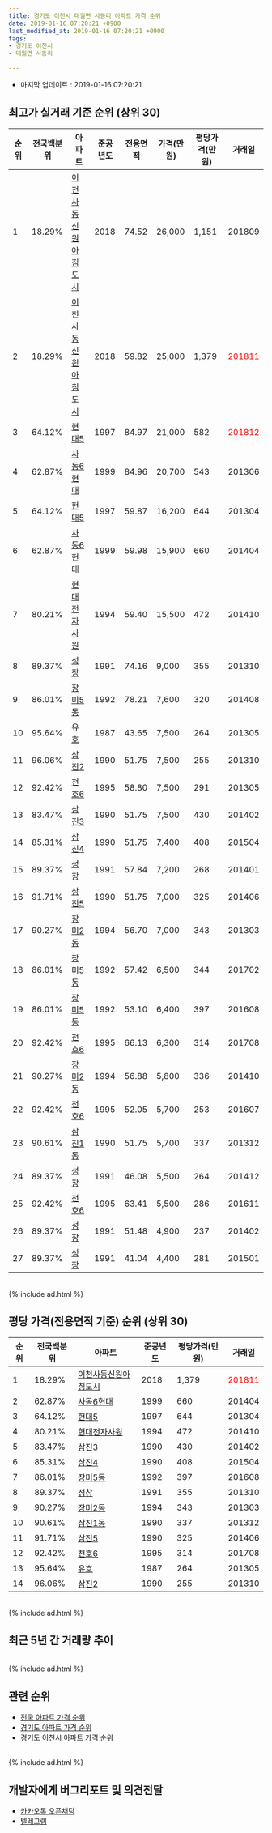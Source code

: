 ```yaml
---
title: 경기도 이천시 대월면 사동리 아파트 가격 순위
date: 2019-01-16 07:20:21 +0900
last_modified_at: 2019-01-16 07:20:21 +0900
tags:
- 경기도 이천시
- 대월면 사동리

---
```


* 마지막 업데이트 : 2019-01-16 07:20:21

## 최고가 실거래 기준 순위 (상위 30)


|순위|전국백분위|아파트|준공년도|전용면적|가격(만원)|평당가격(만원)|거래일|
|---|---|---|---|---|---|---|---|
|1|18.29%|[이천사동신원아침도시](https://search.naver.com/search.naver?query=%EA%B2%BD%EA%B8%B0%EB%8F%84+%EC%9D%B4%EC%B2%9C%EC%8B%9C+%EB%8C%80%EC%9B%94%EB%A9%B4+%EC%82%AC%EB%8F%99%EB%A6%AC+%EC%9D%B4%EC%B2%9C%EC%82%AC%EB%8F%99%EC%8B%A0%EC%9B%90%EC%95%84%EC%B9%A8%EB%8F%84%EC%8B%9C)|2018|74.52|26,000|1,151|201809|
|2|18.29%|[이천사동신원아침도시](https://search.naver.com/search.naver?query=%EA%B2%BD%EA%B8%B0%EB%8F%84+%EC%9D%B4%EC%B2%9C%EC%8B%9C+%EB%8C%80%EC%9B%94%EB%A9%B4+%EC%82%AC%EB%8F%99%EB%A6%AC+%EC%9D%B4%EC%B2%9C%EC%82%AC%EB%8F%99%EC%8B%A0%EC%9B%90%EC%95%84%EC%B9%A8%EB%8F%84%EC%8B%9C)|2018|59.82|25,000|1,379|<span style="color:red">201811</span>|
|3|64.12%|[현대5](https://search.naver.com/search.naver?query=%EA%B2%BD%EA%B8%B0%EB%8F%84+%EC%9D%B4%EC%B2%9C%EC%8B%9C+%EB%8C%80%EC%9B%94%EB%A9%B4+%EC%82%AC%EB%8F%99%EB%A6%AC+%ED%98%84%EB%8C%805)|1997|84.97|21,000|582|<span style="color:red">201812</span>|
|4|62.87%|[사동6현대](https://search.naver.com/search.naver?query=%EA%B2%BD%EA%B8%B0%EB%8F%84+%EC%9D%B4%EC%B2%9C%EC%8B%9C+%EB%8C%80%EC%9B%94%EB%A9%B4+%EC%82%AC%EB%8F%99%EB%A6%AC+%EC%82%AC%EB%8F%996%ED%98%84%EB%8C%80)|1999|84.96|20,700|543|201306|
|5|64.12%|[현대5](https://search.naver.com/search.naver?query=%EA%B2%BD%EA%B8%B0%EB%8F%84+%EC%9D%B4%EC%B2%9C%EC%8B%9C+%EB%8C%80%EC%9B%94%EB%A9%B4+%EC%82%AC%EB%8F%99%EB%A6%AC+%ED%98%84%EB%8C%805)|1997|59.87|16,200|644|201304|
|6|62.87%|[사동6현대](https://search.naver.com/search.naver?query=%EA%B2%BD%EA%B8%B0%EB%8F%84+%EC%9D%B4%EC%B2%9C%EC%8B%9C+%EB%8C%80%EC%9B%94%EB%A9%B4+%EC%82%AC%EB%8F%99%EB%A6%AC+%EC%82%AC%EB%8F%996%ED%98%84%EB%8C%80)|1999|59.98|15,900|660|201404|
|7|80.21%|[현대전자사원](https://search.naver.com/search.naver?query=%EA%B2%BD%EA%B8%B0%EB%8F%84+%EC%9D%B4%EC%B2%9C%EC%8B%9C+%EB%8C%80%EC%9B%94%EB%A9%B4+%EC%82%AC%EB%8F%99%EB%A6%AC+%ED%98%84%EB%8C%80%EC%A0%84%EC%9E%90%EC%82%AC%EC%9B%90)|1994|59.40|15,500|472|201410|
|8|89.37%|[성창](https://search.naver.com/search.naver?query=%EA%B2%BD%EA%B8%B0%EB%8F%84+%EC%9D%B4%EC%B2%9C%EC%8B%9C+%EB%8C%80%EC%9B%94%EB%A9%B4+%EC%82%AC%EB%8F%99%EB%A6%AC+%EC%84%B1%EC%B0%BD)|1991|74.16|9,000|355|201310|
|9|86.01%|[장미5동](https://search.naver.com/search.naver?query=%EA%B2%BD%EA%B8%B0%EB%8F%84+%EC%9D%B4%EC%B2%9C%EC%8B%9C+%EB%8C%80%EC%9B%94%EB%A9%B4+%EC%82%AC%EB%8F%99%EB%A6%AC+%EC%9E%A5%EB%AF%B85%EB%8F%99)|1992|78.21|7,600|320|201408|
|10|95.64%|[유호](https://search.naver.com/search.naver?query=%EA%B2%BD%EA%B8%B0%EB%8F%84+%EC%9D%B4%EC%B2%9C%EC%8B%9C+%EB%8C%80%EC%9B%94%EB%A9%B4+%EC%82%AC%EB%8F%99%EB%A6%AC+%EC%9C%A0%ED%98%B8)|1987|43.65|7,500|264|201305|
|11|96.06%|[삼진2](https://search.naver.com/search.naver?query=%EA%B2%BD%EA%B8%B0%EB%8F%84+%EC%9D%B4%EC%B2%9C%EC%8B%9C+%EB%8C%80%EC%9B%94%EB%A9%B4+%EC%82%AC%EB%8F%99%EB%A6%AC+%EC%82%BC%EC%A7%842)|1990|51.75|7,500|255|201310|
|12|92.42%|[천호6](https://search.naver.com/search.naver?query=%EA%B2%BD%EA%B8%B0%EB%8F%84+%EC%9D%B4%EC%B2%9C%EC%8B%9C+%EB%8C%80%EC%9B%94%EB%A9%B4+%EC%82%AC%EB%8F%99%EB%A6%AC+%EC%B2%9C%ED%98%B86)|1995|58.80|7,500|291|201305|
|13|83.47%|[삼진3](https://search.naver.com/search.naver?query=%EA%B2%BD%EA%B8%B0%EB%8F%84+%EC%9D%B4%EC%B2%9C%EC%8B%9C+%EB%8C%80%EC%9B%94%EB%A9%B4+%EC%82%AC%EB%8F%99%EB%A6%AC+%EC%82%BC%EC%A7%843)|1990|51.75|7,500|430|201402|
|14|85.31%|[삼진4](https://search.naver.com/search.naver?query=%EA%B2%BD%EA%B8%B0%EB%8F%84+%EC%9D%B4%EC%B2%9C%EC%8B%9C+%EB%8C%80%EC%9B%94%EB%A9%B4+%EC%82%AC%EB%8F%99%EB%A6%AC+%EC%82%BC%EC%A7%844)|1990|51.75|7,400|408|201504|
|15|89.37%|[성창](https://search.naver.com/search.naver?query=%EA%B2%BD%EA%B8%B0%EB%8F%84+%EC%9D%B4%EC%B2%9C%EC%8B%9C+%EB%8C%80%EC%9B%94%EB%A9%B4+%EC%82%AC%EB%8F%99%EB%A6%AC+%EC%84%B1%EC%B0%BD)|1991|57.84|7,200|268|201401|
|16|91.71%|[삼진5](https://search.naver.com/search.naver?query=%EA%B2%BD%EA%B8%B0%EB%8F%84+%EC%9D%B4%EC%B2%9C%EC%8B%9C+%EB%8C%80%EC%9B%94%EB%A9%B4+%EC%82%AC%EB%8F%99%EB%A6%AC+%EC%82%BC%EC%A7%845)|1990|51.75|7,000|325|201406|
|17|90.27%|[장미2동](https://search.naver.com/search.naver?query=%EA%B2%BD%EA%B8%B0%EB%8F%84+%EC%9D%B4%EC%B2%9C%EC%8B%9C+%EB%8C%80%EC%9B%94%EB%A9%B4+%EC%82%AC%EB%8F%99%EB%A6%AC+%EC%9E%A5%EB%AF%B82%EB%8F%99)|1994|56.70|7,000|343|201303|
|18|86.01%|[장미5동](https://search.naver.com/search.naver?query=%EA%B2%BD%EA%B8%B0%EB%8F%84+%EC%9D%B4%EC%B2%9C%EC%8B%9C+%EB%8C%80%EC%9B%94%EB%A9%B4+%EC%82%AC%EB%8F%99%EB%A6%AC+%EC%9E%A5%EB%AF%B85%EB%8F%99)|1992|57.42|6,500|344|201702|
|19|86.01%|[장미5동](https://search.naver.com/search.naver?query=%EA%B2%BD%EA%B8%B0%EB%8F%84+%EC%9D%B4%EC%B2%9C%EC%8B%9C+%EB%8C%80%EC%9B%94%EB%A9%B4+%EC%82%AC%EB%8F%99%EB%A6%AC+%EC%9E%A5%EB%AF%B85%EB%8F%99)|1992|53.10|6,400|397|201608|
|20|92.42%|[천호6](https://search.naver.com/search.naver?query=%EA%B2%BD%EA%B8%B0%EB%8F%84+%EC%9D%B4%EC%B2%9C%EC%8B%9C+%EB%8C%80%EC%9B%94%EB%A9%B4+%EC%82%AC%EB%8F%99%EB%A6%AC+%EC%B2%9C%ED%98%B86)|1995|66.13|6,300|314|201708|
|21|90.27%|[장미2동](https://search.naver.com/search.naver?query=%EA%B2%BD%EA%B8%B0%EB%8F%84+%EC%9D%B4%EC%B2%9C%EC%8B%9C+%EB%8C%80%EC%9B%94%EB%A9%B4+%EC%82%AC%EB%8F%99%EB%A6%AC+%EC%9E%A5%EB%AF%B82%EB%8F%99)|1994|56.88|5,800|336|201410|
|22|92.42%|[천호6](https://search.naver.com/search.naver?query=%EA%B2%BD%EA%B8%B0%EB%8F%84+%EC%9D%B4%EC%B2%9C%EC%8B%9C+%EB%8C%80%EC%9B%94%EB%A9%B4+%EC%82%AC%EB%8F%99%EB%A6%AC+%EC%B2%9C%ED%98%B86)|1995|52.05|5,700|253|201607|
|23|90.61%|[삼진1동](https://search.naver.com/search.naver?query=%EA%B2%BD%EA%B8%B0%EB%8F%84+%EC%9D%B4%EC%B2%9C%EC%8B%9C+%EB%8C%80%EC%9B%94%EB%A9%B4+%EC%82%AC%EB%8F%99%EB%A6%AC+%EC%82%BC%EC%A7%841%EB%8F%99)|1990|51.75|5,700|337|201312|
|24|89.37%|[성창](https://search.naver.com/search.naver?query=%EA%B2%BD%EA%B8%B0%EB%8F%84+%EC%9D%B4%EC%B2%9C%EC%8B%9C+%EB%8C%80%EC%9B%94%EB%A9%B4+%EC%82%AC%EB%8F%99%EB%A6%AC+%EC%84%B1%EC%B0%BD)|1991|46.08|5,500|264|201412|
|25|92.42%|[천호6](https://search.naver.com/search.naver?query=%EA%B2%BD%EA%B8%B0%EB%8F%84+%EC%9D%B4%EC%B2%9C%EC%8B%9C+%EB%8C%80%EC%9B%94%EB%A9%B4+%EC%82%AC%EB%8F%99%EB%A6%AC+%EC%B2%9C%ED%98%B86)|1995|63.41|5,500|286|201611|
|26|89.37%|[성창](https://search.naver.com/search.naver?query=%EA%B2%BD%EA%B8%B0%EB%8F%84+%EC%9D%B4%EC%B2%9C%EC%8B%9C+%EB%8C%80%EC%9B%94%EB%A9%B4+%EC%82%AC%EB%8F%99%EB%A6%AC+%EC%84%B1%EC%B0%BD)|1991|51.48|4,900|237|201402|
|27|89.37%|[성창](https://search.naver.com/search.naver?query=%EA%B2%BD%EA%B8%B0%EB%8F%84+%EC%9D%B4%EC%B2%9C%EC%8B%9C+%EB%8C%80%EC%9B%94%EB%A9%B4+%EC%82%AC%EB%8F%99%EB%A6%AC+%EC%84%B1%EC%B0%BD)|1991|41.04|4,400|281|201501|


<br>
{% include ad.html %}
<br>

## 평당 가격(전용면적 기준) 순위 (상위 30)


|순위|전국백분위|아파트|준공년도|평당가격(만원)|거래일|
|---|---|---|---|---|---|
|1|18.29%|[이천사동신원아침도시](https://search.naver.com/search.naver?query=%EA%B2%BD%EA%B8%B0%EB%8F%84+%EC%9D%B4%EC%B2%9C%EC%8B%9C+%EB%8C%80%EC%9B%94%EB%A9%B4+%EC%82%AC%EB%8F%99%EB%A6%AC+%EC%9D%B4%EC%B2%9C%EC%82%AC%EB%8F%99%EC%8B%A0%EC%9B%90%EC%95%84%EC%B9%A8%EB%8F%84%EC%8B%9C)|2018|1,379|<span style="color:red">201811</span>|
|2|62.87%|[사동6현대](https://search.naver.com/search.naver?query=%EA%B2%BD%EA%B8%B0%EB%8F%84+%EC%9D%B4%EC%B2%9C%EC%8B%9C+%EB%8C%80%EC%9B%94%EB%A9%B4+%EC%82%AC%EB%8F%99%EB%A6%AC+%EC%82%AC%EB%8F%996%ED%98%84%EB%8C%80)|1999|660|201404|
|3|64.12%|[현대5](https://search.naver.com/search.naver?query=%EA%B2%BD%EA%B8%B0%EB%8F%84+%EC%9D%B4%EC%B2%9C%EC%8B%9C+%EB%8C%80%EC%9B%94%EB%A9%B4+%EC%82%AC%EB%8F%99%EB%A6%AC+%ED%98%84%EB%8C%805)|1997|644|201304|
|4|80.21%|[현대전자사원](https://search.naver.com/search.naver?query=%EA%B2%BD%EA%B8%B0%EB%8F%84+%EC%9D%B4%EC%B2%9C%EC%8B%9C+%EB%8C%80%EC%9B%94%EB%A9%B4+%EC%82%AC%EB%8F%99%EB%A6%AC+%ED%98%84%EB%8C%80%EC%A0%84%EC%9E%90%EC%82%AC%EC%9B%90)|1994|472|201410|
|5|83.47%|[삼진3](https://search.naver.com/search.naver?query=%EA%B2%BD%EA%B8%B0%EB%8F%84+%EC%9D%B4%EC%B2%9C%EC%8B%9C+%EB%8C%80%EC%9B%94%EB%A9%B4+%EC%82%AC%EB%8F%99%EB%A6%AC+%EC%82%BC%EC%A7%843)|1990|430|201402|
|6|85.31%|[삼진4](https://search.naver.com/search.naver?query=%EA%B2%BD%EA%B8%B0%EB%8F%84+%EC%9D%B4%EC%B2%9C%EC%8B%9C+%EB%8C%80%EC%9B%94%EB%A9%B4+%EC%82%AC%EB%8F%99%EB%A6%AC+%EC%82%BC%EC%A7%844)|1990|408|201504|
|7|86.01%|[장미5동](https://search.naver.com/search.naver?query=%EA%B2%BD%EA%B8%B0%EB%8F%84+%EC%9D%B4%EC%B2%9C%EC%8B%9C+%EB%8C%80%EC%9B%94%EB%A9%B4+%EC%82%AC%EB%8F%99%EB%A6%AC+%EC%9E%A5%EB%AF%B85%EB%8F%99)|1992|397|201608|
|8|89.37%|[성창](https://search.naver.com/search.naver?query=%EA%B2%BD%EA%B8%B0%EB%8F%84+%EC%9D%B4%EC%B2%9C%EC%8B%9C+%EB%8C%80%EC%9B%94%EB%A9%B4+%EC%82%AC%EB%8F%99%EB%A6%AC+%EC%84%B1%EC%B0%BD)|1991|355|201310|
|9|90.27%|[장미2동](https://search.naver.com/search.naver?query=%EA%B2%BD%EA%B8%B0%EB%8F%84+%EC%9D%B4%EC%B2%9C%EC%8B%9C+%EB%8C%80%EC%9B%94%EB%A9%B4+%EC%82%AC%EB%8F%99%EB%A6%AC+%EC%9E%A5%EB%AF%B82%EB%8F%99)|1994|343|201303|
|10|90.61%|[삼진1동](https://search.naver.com/search.naver?query=%EA%B2%BD%EA%B8%B0%EB%8F%84+%EC%9D%B4%EC%B2%9C%EC%8B%9C+%EB%8C%80%EC%9B%94%EB%A9%B4+%EC%82%AC%EB%8F%99%EB%A6%AC+%EC%82%BC%EC%A7%841%EB%8F%99)|1990|337|201312|
|11|91.71%|[삼진5](https://search.naver.com/search.naver?query=%EA%B2%BD%EA%B8%B0%EB%8F%84+%EC%9D%B4%EC%B2%9C%EC%8B%9C+%EB%8C%80%EC%9B%94%EB%A9%B4+%EC%82%AC%EB%8F%99%EB%A6%AC+%EC%82%BC%EC%A7%845)|1990|325|201406|
|12|92.42%|[천호6](https://search.naver.com/search.naver?query=%EA%B2%BD%EA%B8%B0%EB%8F%84+%EC%9D%B4%EC%B2%9C%EC%8B%9C+%EB%8C%80%EC%9B%94%EB%A9%B4+%EC%82%AC%EB%8F%99%EB%A6%AC+%EC%B2%9C%ED%98%B86)|1995|314|201708|
|13|95.64%|[유호](https://search.naver.com/search.naver?query=%EA%B2%BD%EA%B8%B0%EB%8F%84+%EC%9D%B4%EC%B2%9C%EC%8B%9C+%EB%8C%80%EC%9B%94%EB%A9%B4+%EC%82%AC%EB%8F%99%EB%A6%AC+%EC%9C%A0%ED%98%B8)|1987|264|201305|
|14|96.06%|[삼진2](https://search.naver.com/search.naver?query=%EA%B2%BD%EA%B8%B0%EB%8F%84+%EC%9D%B4%EC%B2%9C%EC%8B%9C+%EB%8C%80%EC%9B%94%EB%A9%B4+%EC%82%AC%EB%8F%99%EB%A6%AC+%EC%82%BC%EC%A7%842)|1990|255|201310|


<br>
{% include ad.html %}
<br>

## 최근 5년 간 거래량 추이


<div style="width:100%;">
    <canvas id="deal_progress" height="250"></canvas>
</div>

<script>
new Chart(document.getElementById("deal_progress"), {
    type: 'line',
    data: {
        labels: ['201401','201402','201403','201404','201405','201406','201407','201408','201409','201410','201411','201412','201501','201502','201503','201504','201505','201506','201507','201508','201509','201510','201511','201512','201601','201602','201603','201604','201605','201606','201607','201608','201609','201610','201611','201612','201701','201702','201703','201704','201705','201706','201707','201708','201709','201710','201711','201712','201801','201802','201803','201804','201805','201806','201807','201808','201809','201810','201811','201812','201901'],
        datasets: [{
            label: '실거래 수',
            pointRadius: 1,
            data: [20, 29, 15, 9, 13, 13, 15, 23, 21, 23, 22, 21, 33, 32, 22, 23, 21, 14, 9, 19, 19, 23, 9, 8, 19, 8, 16, 9, 10, 12, 11, 17, 16, 20, 16, 10, 18, 12, 20, 16, 16, 26, 23, 16, 19, 10, 12, 6, 13, 6, 14, 15, 10, 11, 6, 11, 6, 12, 12, 6, 1],
            borderColor: "rgba(255, 201, 14, 1)",
            backgroundColor: "rgba(255, 201, 14, 0.5)",
            fill: true,
        }]
    },
    options: {
        responsive: true,
        title: {
            display: true,
            text: '5년간 거래량 추이'
        },
        tooltips: {
            mode: 'index',
            intersect: false,
        },
        hover: {
            mode: 'nearest',
            intersect: true
        },
        scales: {
            xAxes: [{
                display: true,
                scaleLabel: {
                    display: true,
                    labelString: '년/월'
                }
            }],
            yAxes: [{
                display: true,
                ticks: {
                    suggestedMin: 0,
                },
                scaleLabel: {
                    display: true,
                    labelString: '실거래 수'
                }
            }]
        }
    }
});

</script>


<br>
{% include ad.html %}
<br>

## 관련 순위

- [전국 아파트 가격 순위](https://inasie.github.io/apt-ranking/전국)
- [경기도 아파트 가격 순위](https://inasie.github.io/apt-ranking/경기도)
- [경기도 이천시 아파트 가격 순위](https://inasie.github.io/apt-ranking/경기도-이천시)


<br>
{% include ad.html %}
<br>

## 개발자에게 버그리포트 및 의견전달

- [카카오톡 오픈채팅](https://open.kakao.com/o/gLJUAP4)
- [텔레그램](https://t.me/inasie)

